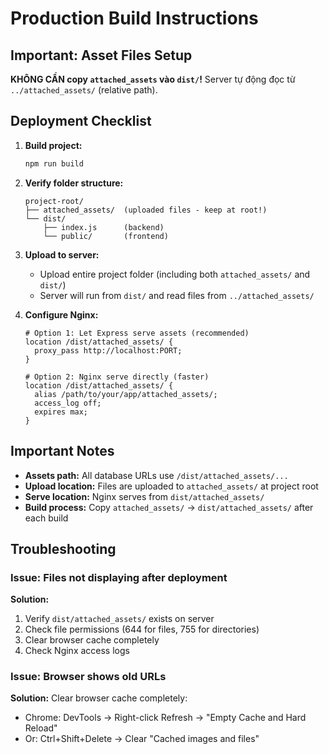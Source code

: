 # Production Build Instructions

## Important: Asset Files Setup

**KHÔNG CẦN copy `attached_assets` vào `dist/`!** Server tự động đọc từ `../attached_assets/` (relative path).

## Deployment Checklist

1. **Build project:**
   ```bash
   npm run build
   ```

2. **Verify folder structure:**
   ```
   project-root/
   ├── attached_assets/  (uploaded files - keep at root!)
   └── dist/
       ├── index.js      (backend)
       └── public/       (frontend)
   ```

3. **Upload to server:**
   - Upload entire project folder (including both `attached_assets/` and `dist/`)
   - Server will run from `dist/` and read files from `../attached_assets/`

4. **Configure Nginx:**
   ```nginx
   # Option 1: Let Express serve assets (recommended)
   location /dist/attached_assets/ {
     proxy_pass http://localhost:PORT;
   }
   
   # Option 2: Nginx serve directly (faster)
   location /dist/attached_assets/ {
     alias /path/to/your/app/attached_assets/;
     access_log off;
     expires max;
   }
   ```

## Important Notes

- **Assets path:** All database URLs use `/dist/attached_assets/...`
- **Upload location:** Files are uploaded to `attached_assets/` at project root
- **Serve location:** Nginx serves from `dist/attached_assets/`
- **Build process:** Copy `attached_assets/` → `dist/attached_assets/` after each build

## Troubleshooting

### Issue: Files not displaying after deployment

**Solution:**
1. Verify `dist/attached_assets/` exists on server
2. Check file permissions (644 for files, 755 for directories)
3. Clear browser cache completely
4. Check Nginx access logs

### Issue: Browser shows old URLs

**Solution:**
Clear browser cache completely:
- Chrome: DevTools → Right-click Refresh → "Empty Cache and Hard Reload"
- Or: Ctrl+Shift+Delete → Clear "Cached images and files"
